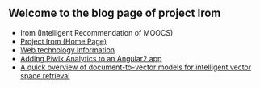 <!-- 
## Welcome to GitHub Pages

You can use the [editor on GitHub](https://github.com/yingding/irom-blog/edit/master/README.md) to maintain and preview the content for ## your website in Markdown files.

Whenever you commit to this repository, GitHub Pages will run [Jekyll](https://jekyllrb.com/) to rebuild the pages in your site, from ## the content in your Markdown files.

### Markdown

Markdown is a lightweight and easy-to-use syntax for styling your writing. It includes conventions for

```markdown
Syntax highlighted code block

# Header 1
## Header 2
### Header 3

- Bulleted
- List

1. Numbered
2. List

**Bold** and _Italic_ and `Code` text

[Link](url) and ![Image](src)
```

For more details see [GitHub Flavored Markdown](https://guides.github.com/features/mastering-markdown/).

### Jekyll Themes

Your Pages site will use the layout and styles from the Jekyll theme you have selected in your [repository settings](https://github.com/yingding/irom-blog/settings). The name of this theme is saved in the Jekyll `_config.yml` configuration file.

### Support or Contact

Having trouble with Pages? Check out our [documentation](https://help.github.com/categories/github-pages-basics/) or [contact support](https://github.com/contact) and we’ll help you sort it out.

-->
## Welcome to the blog page of project Irom
* Irom (Intelligent Recommendation of MOOCS)
* [Project Irom (Home Page)](http://irom.pms.ifi.lmu.de/)
* [Web technology information](posts/webTechInfo.md)
* [Adding Piwik Analytics to an Angular2 app](posts/Angular2WithPiwik.md)
* [A quick overview of document-to-vector models for intelligent vector space retrieval](posts/Doc2Vec.md)